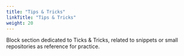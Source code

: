 ```yaml
---
title: "Tips & Tricks"
linkTitle: "Tips & Tricks"
weight: 20
---
```


Block section dedicated to Ticks & Tricks, related to snippets or small repositories as reference for practice.